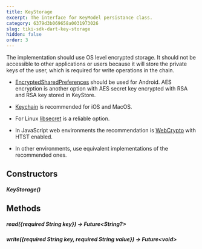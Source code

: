 ```yaml
---
title: KeyStorage
excerpt: The interface for KeyModel persistance class.
category: 6379d3b069658a0031973026
slug: tiki-sdk-dart-key-storage
hidden: false
order: 3
---
```


The implementation should use OS level encrypted storage. It should not be
accessible to other applications or users because it will store the private
keys of the user, which is required for write operations in the chain.  

- [EncryptedSharedPreferences](https://developer.android.com/reference/androidx/security/crypto/EncryptedSharedPreferences) should be used for Android. AES encryption is
another option with AES secret key encrypted with RSA and RSA key stored
in KeyStore.


- [Keychain](href="https://developer.apple.com/documentation/security/keychain_services) is recommended for iOS and MacOS.


- For Linux [libsecret](https://gitlab.gnome.org/GNOME/libsecret">https://gitlab.gnome.org/GNOME/libsecret) is a reliable option.


- In JavaScript web environments the recommendation is [WebCrypto](https://developer.mozilla.org/pt-BR/docs/Web/API/Web_Crypto_API) with HTST enabled.


- In other environments, use equivalent implementations of the recommended ones.</p>

## Constructors

##### KeyStorage()

## Methods

##### read({required String key}) &#8594; Future&lt;String?>

##### write({required String key, required String value}) &#8594; Future&lt;void>














